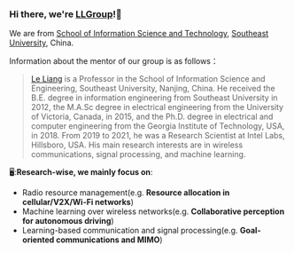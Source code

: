 ### Hi there, we're [LLGroup](https://liang-seu.net/)!:wave:
We are from [School of Information Science and Technology](https://radio.seu.edu.cn/main.htm), [Southeast University](https://www.seu.edu.cn/), China.

Information about the mentor of our group is as follows：

> [Le Liang](https://radio.seu.edu.cn/2021/0611/c19937a374738/page.htm) is a Professor in the School of Information Science and Engineering, Southeast University, Nanjing, China. He received the B.E. degree in information engineering from Southeast University in 2012, the M.A.Sc degree in electrical engineering from the University of Victoria, Canada, in 2015, and the Ph.D. degree in electrical and computer engineering from the Georgia Institute of Technology, USA, in 2018. From 2019 to 2021, he was a Research Scientist at Intel Labs, Hillsboro, USA. His main research interests are in wireless communications, signal processing, and machine learning.

🖥️:**Research-wise, we mainly focus on**:

- Radio resource management(e.g. **Resource allocation in cellular/V2X/Wi-Fi networks**)
- Machine learning over wireless networks(e.g. **Collaborative perception for autonomous driving**)
- Learning-based communication and signal processing(e.g. **Goal-oriented communications and MIMO**)
